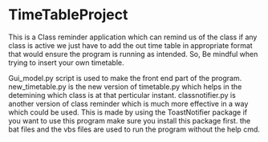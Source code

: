 # TimeTableProject
This is a Class reminder application which can remind us of the class if any class is active we just have to add the out time table in appropriate format that would ensure the program is running as intended. So, Be mindful when trying to insert your own timetable.

Gui_model.py script is used to make the front end part of the program.
new_timetable.py is the new version of timetable.py which helps in the detemining which class is at that perticular instant.
classnotifier.py is another version of class reminder which is much more effective in a way which could be used. This is made by using the ToastNotifier package if you want to use this program make sure you install this package first.
the bat files and the vbs files are used to run the program without the help cmd.

